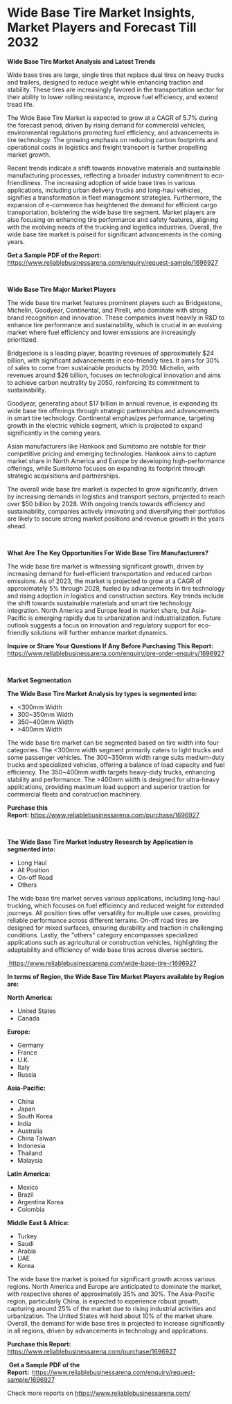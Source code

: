 <p><h1>Wide Base Tire Market Insights, Market Players and Forecast Till 2032</h1></p><p><strong>Wide Base Tire Market Analysis and Latest Trends</strong></p>
<p><p>Wide base tires are large, single tires that replace dual tires on heavy trucks and trailers, designed to reduce weight while enhancing traction and stability. These tires are increasingly favored in the transportation sector for their ability to lower rolling resistance, improve fuel efficiency, and extend tread life. </p><p>The Wide Base Tire Market is expected to grow at a CAGR of 5.7% during the forecast period, driven by rising demand for commercial vehicles, environmental regulations promoting fuel efficiency, and advancements in tire technology. The growing emphasis on reducing carbon footprints and operational costs in logistics and freight transport is further propelling market growth.</p><p>Recent trends indicate a shift towards innovative materials and sustainable manufacturing processes, reflecting a broader industry commitment to eco-friendliness. The increasing adoption of wide base tires in various applications, including urban delivery trucks and long-haul vehicles, signifies a transformation in fleet management strategies. Furthermore, the expansion of e-commerce has heightened the demand for efficient cargo transportation, bolstering the wide base tire segment. Market players are also focusing on enhancing tire performance and safety features, aligning with the evolving needs of the trucking and logistics industries. Overall, the wide base tire market is poised for significant advancements in the coming years.</p></p>
<p><strong>Get a Sample PDF of the Report:&nbsp;</strong> <a href="https://www.reliablebusinessarena.com/enquiry/request-sample/1696927?utm_campaign=3566&utm_medium=2&utm_source=Github&utm_content=ia&utm_term=27032025&utm_id=wide-base-tire">https://www.reliablebusinessarena.com/enquiry/request-sample/1696927</a></p>
<p>&nbsp;</p>
<p><strong>Wide Base Tire Major Market Players</strong></p>
<p><p>The wide base tire market features prominent players such as Bridgestone, Michelin, Goodyear, Continental, and Pirelli, who dominate with strong brand recognition and innovation. These companies invest heavily in R&D to enhance tire performance and sustainability, which is crucial in an evolving market where fuel efficiency and lower emissions are increasingly prioritized.</p><p>Bridgestone is a leading player, boasting revenues of approximately $24 billion, with significant advancements in eco-friendly tires. It aims for 30% of sales to come from sustainable products by 2030. Michelin, with revenues around $26 billion, focuses on technological innovation and aims to achieve carbon neutrality by 2050, reinforcing its commitment to sustainability.</p><p>Goodyear, generating about $17 billion in annual revenue, is expanding its wide base tire offerings through strategic partnerships and advancements in smart tire technology. Continental emphasizes performance, targeting growth in the electric vehicle segment, which is projected to expand significantly in the coming years.</p><p>Asian manufacturers like Hankook and Sumitomo are notable for their competitive pricing and emerging technologies. Hankook aims to capture market share in North America and Europe by developing high-performance offerings, while Sumitomo focuses on expanding its footprint through strategic acquisitions and partnerships.</p><p>The overall wide base tire market is expected to grow significantly, driven by increasing demands in logistics and transport sectors, projected to reach over $50 billion by 2028. With ongoing trends towards efficiency and sustainability, companies actively innovating and diversifying their portfolios are likely to secure strong market positions and revenue growth in the years ahead.</p></p>
<p>&nbsp;</p>
<p><strong>What Are The Key Opportunities For Wide Base Tire Manufacturers?</strong></p>
<p><p>The wide base tire market is witnessing significant growth, driven by increasing demand for fuel-efficient transportation and reduced carbon emissions. As of 2023, the market is projected to grow at a CAGR of approximately 5% through 2028, fueled by advancements in tire technology and rising adoption in logistics and construction sectors. Key trends include the shift towards sustainable materials and smart tire technology integration. North America and Europe lead in market share, but Asia-Pacific is emerging rapidly due to urbanization and industrialization. Future outlook suggests a focus on innovation and regulatory support for eco-friendly solutions will further enhance market dynamics.</p></p>
<p><strong>Inquire or Share Your Questions If Any Before Purchasing This Report:</strong> <a href="https://www.reliablebusinessarena.com/enquiry/pre-order-enquiry/1696927?utm_campaign=3566&utm_medium=2&utm_source=Github&utm_content=ia&utm_term=27032025&utm_id=wide-base-tire">https://www.reliablebusinessarena.com/enquiry/pre-order-enquiry/1696927</a></p>
<p>&nbsp;</p>
<p><strong>Market Segmentation</strong></p>
<p><strong>The Wide Base Tire Market Analysis by types is segmented into:</strong></p>
<p><ul><li><300mm Width</li><li>300~350mm Width</li><li>350~400mm Width</li><li>>400mm Width</li></ul></p>
<p><p>The wide base tire market can be segmented based on tire width into four categories. The <300mm width segment primarily caters to light trucks and some passenger vehicles. The 300~350mm width range suits medium-duty trucks and specialized vehicles, offering a balance of load capacity and fuel efficiency. The 350~400mm width targets heavy-duty trucks, enhancing stability and performance. The >400mm width is designed for ultra-heavy applications, providing maximum load support and superior traction for commercial fleets and construction machinery.</p></p>
<p><strong>Purchase this Report:&nbsp;</strong><a href="https://www.reliablebusinessarena.com/purchase/1696927?utm_campaign=3566&utm_medium=2&utm_source=Github&utm_content=ia&utm_term=27032025&utm_id=wide-base-tire">https://www.reliablebusinessarena.com/purchase/1696927</a></p>
<p>&nbsp;</p>
<p><strong>The Wide Base Tire Market Industry Research by Application is segmented into:</strong></p>
<p><ul><li>Long Haul</li><li>All Position</li><li>On-off Road</li><li>Others</li></ul></p>
<p><p>The wide base tire market serves various applications, including long-haul trucking, which focuses on fuel efficiency and reduced weight for extended journeys. All position tires offer versatility for multiple use cases, providing reliable performance across different terrains. On-off road tires are designed for mixed surfaces, ensuring durability and traction in challenging conditions. Lastly, the "others" category encompasses specialized applications such as agricultural or construction vehicles, highlighting the adaptability and efficiency of wide base tires across diverse sectors.</p></p>
<p><a href="https://www.reliablebusinessarena.com/wide-base-tire-r1696927?utm_campaign=3566&utm_medium=2&utm_source=Github&utm_content=ia&utm_term=27032025&utm_id=wide-base-tire">&nbsp;https://www.reliablebusinessarena.com/wide-base-tire-r1696927</a></p>
<p><strong>In terms of Region, the Wide Base Tire Market Players available by Region are:</strong></p>
<p>
    <p> <strong> North America: </strong>
        <ul>
            <li>United States</li>
            <li>Canada</li>
        </ul>
        </p> 
    <p> <strong> Europe: </strong>
        <ul>
            <li>Germany</li>
            <li>France</li>
            <li>U.K.</li>
            <li>Italy</li>
            <li>Russia</li>
        </ul>
        </p> 
    <p> <strong> Asia-Pacific: </strong>
        <ul>
            <li>China</li>
            <li>Japan</li>
            <li>South Korea</li>
            <li>India</li>
            <li>Australia</li>
            <li>China Taiwan</li>
            <li>Indonesia</li>
            <li>Thailand</li>
            <li>Malaysia</li>
        </ul>
        </p> 
    <p> <strong> Latin America: </strong>
        <ul>
            <li>Mexico</li>
            <li>Brazil</li>
            <li>Argentina Korea</li>
            <li>Colombia</li>
        </ul>
        </p> 
    <p> <strong> Middle East & Africa: </strong>
        <ul>
            <li>Turkey</li>
            <li>Saudi</li>
            <li>Arabia</li>
            <li>UAE</li>
            <li>Korea</li>
        </ul>
    </p>
    </p>
<p><p>The wide base tire market is poised for significant growth across various regions. North America and Europe are anticipated to dominate the market, with respective shares of approximately 35% and 30%. The Asia-Pacific region, particularly China, is expected to experience robust growth, capturing around 25% of the market due to rising industrial activities and urbanization. The United States will hold about 10% of the market share. Overall, the demand for wide base tires is projected to increase significantly in all regions, driven by advancements in technology and applications.</p></p>
<p><strong>Purchase this Report: </strong><a href="https://www.reliablebusinessarena.com/purchase/1696927?utm_campaign=3566&utm_medium=2&utm_source=Github&utm_content=ia&utm_term=27032025&utm_id=wide-base-tire">https://www.reliablebusinessarena.com/purchase/1696927</a></p>
<p>&nbsp;<strong>Get a Sample PDF of the Report:&nbsp;&nbsp;</strong><a href="https://www.reliablebusinessarena.com/enquiry/request-sample/1696927?utm_campaign=3566&utm_medium=2&utm_source=Github&utm_content=ia&utm_term=27032025&utm_id=wide-base-tire">https://www.reliablebusinessarena.com/enquiry/request-sample/1696927</a></p>
<p><strong></strong></p>
<p>Check more reports on <a href="https://www.reliablebusinessarena.com/?utm_campaign=3566&utm_medium=2&utm_source=Github&utm_content=ia&utm_term=27032025&utm_id=wide-base-tire">https://www.reliablebusinessarena.com/</a></p>